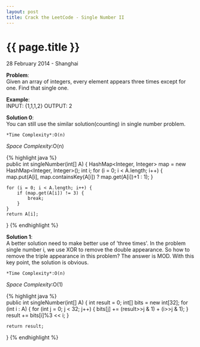 ```yaml
---
layout: post
title: Crack the LeetCode - Single Number II
---
```


{{ page.title }}
================

<p class="meta">28 February 2014 - Shanghai </p>

**Problem**:  
Given an array of integers, every element appears three times except for one. Find that single one.

**Example**:    
INPUT: {1,1,1,2}
OUTPUT: 2 

**Solution 0**:  
You can still use the similar solution(counting) in single number problem.

    *Time Complexity*:O(n)  
*Space Complexity*:O(n)  

{% highlight java %}  
public int singleNumber(int[] A) {
    HashMap<Integer, Integer> map = new HashMap<Integer, Integer>();
    int i;
    for (i = 0; i < A.length; i++) {
        map.put(A[i], map.containsKey(A[i]) ? map.get(A[i])+1 : 1);
    }

    for (i = 0; i < A.length; i++) {
        if (map.get(A[i]) != 3) {
            break;
        }
    }
    return A[i];
}
{% endhighlight %}

**Solution 1**:  
A better solution need to make better use of 'three times'. In the problem single number i, we use XOR to remove the double appearance. So how to remove the triple appearance in this problem? The answer is MOD. With this key point, the solution is obvious.

    *Time Complexity*:O(n)  
*Space Complexity*:O(1)  

{% highlight java %}  
public int singleNumber(int[] A) {
    int result = 0;
    int[] bits = new int[32];
    for (int i : A) {
        for (int j = 0; j < 32; j++) {
            bits[j] += (result>>j & 1) + (i>>j & 1);
        }
        result += bits[i]%3 << i;
    }

    return result;
}
{% endhighlight %}
